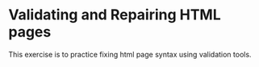 # Validating and Repairing HTML pages
This exercise is to practice fixing html page syntax using validation tools.
